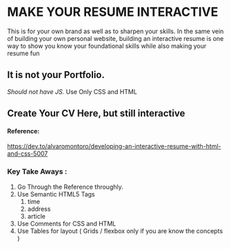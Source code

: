 # MAKE YOUR RESUME INTERACTIVE

This is for your own brand as well as to sharpen your skills. In the same vein of building your own personal website, building an interactive resume is one way to show you know your foundational skills while also making your resume fun

## It is not your Portfolio.

*Should not have JS.*
Use Only CSS and HTML

## Create Your CV Here, but still interactive 


#### Reference: 
https://dev.to/alvaromontoro/developing-an-interactive-resume-with-html-and-css-5007


### Key Take Aways :
1. Go Through the Reference throughly. 
1. Use Semantic HTML5 Tags 
    1. time
    1. address
    1. article
1. Use Comments for CSS and HTML
1. Use Tables for layout ( Grids / flexbox only if you are know the concepts ) 